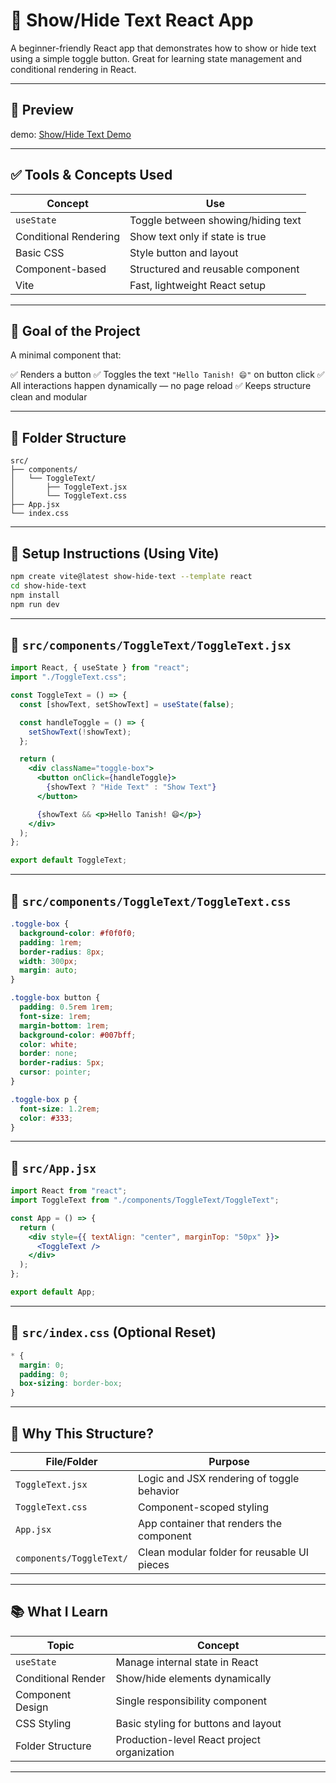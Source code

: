 # 🧠 Show/Hide Text React App

A beginner-friendly React app that demonstrates how to show or hide text using a simple toggle button. Great for learning state management and conditional rendering in React.

---

## 📸 Preview
demo: [Show/Hide Text Demo](https://show-hide-text-react.vercel.app/)

---

## ✅ Tools & Concepts Used

| Concept               | Use                                |
| --------------------- | ---------------------------------- |
| `useState`            | Toggle between showing/hiding text |
| Conditional Rendering | Show text only if state is true    |
| Basic CSS             | Style button and layout            |
| Component-based       | Structured and reusable component  |
| Vite                  | Fast, lightweight React setup      |

---

## 🧱 Goal of the Project

A minimal component that:

✅ Renders a button
✅ Toggles the text `"Hello Tanish! 😄"` on button click
✅ All interactions happen dynamically — no page reload
✅ Keeps structure clean and modular

---

## 📁 Folder Structure

```
src/
├── components/
│   └── ToggleText/
│       ├── ToggleText.jsx
│       └── ToggleText.css
├── App.jsx
└── index.css
```

---

## 🔧 Setup Instructions (Using Vite)

```bash
npm create vite@latest show-hide-text --template react
cd show-hide-text
npm install
npm run dev
```

---

## 🔗 `src/components/ToggleText/ToggleText.jsx`

```jsx
import React, { useState } from "react";
import "./ToggleText.css";

const ToggleText = () => {
  const [showText, setShowText] = useState(false);

  const handleToggle = () => {
    setShowText(!showText);
  };

  return (
    <div className="toggle-box">
      <button onClick={handleToggle}>
        {showText ? "Hide Text" : "Show Text"}
      </button>

      {showText && <p>Hello Tanish! 😄</p>}
    </div>
  );
};

export default ToggleText;
```

---

## 💄 `src/components/ToggleText/ToggleText.css`

```css
.toggle-box {
  background-color: #f0f0f0;
  padding: 1rem;
  border-radius: 8px;
  width: 300px;
  margin: auto;
}

.toggle-box button {
  padding: 0.5rem 1rem;
  font-size: 1rem;
  margin-bottom: 1rem;
  background-color: #007bff;
  color: white;
  border: none;
  border-radius: 5px;
  cursor: pointer;
}

.toggle-box p {
  font-size: 1.2rem;
  color: #333;
}
```

---

## 🧱 `src/App.jsx`

```jsx
import React from "react";
import ToggleText from "./components/ToggleText/ToggleText";

const App = () => {
  return (
    <div style={{ textAlign: "center", marginTop: "50px" }}>
      <ToggleText />
    </div>
  );
};

export default App;
```

---

## 🎨 `src/index.css` (Optional Reset)

```css
* {
  margin: 0;
  padding: 0;
  box-sizing: border-box;
}
```

---

## 🧠 Why This Structure?

| File/Folder              | Purpose                                     |
| ------------------------ | ------------------------------------------- |
| `ToggleText.jsx`         | Logic and JSX rendering of toggle behavior  |
| `ToggleText.css`         | Component-scoped styling                    |
| `App.jsx`                | App container that renders the component    |
| `components/ToggleText/` | Clean modular folder for reusable UI pieces |

---

## 📚 What I Learn

| Topic              | Concept                                     |
| ------------------ | ------------------------------------------- |
| `useState`         | Manage internal state in React              |
| Conditional Render | Show/hide elements dynamically              |
| Component Design   | Single responsibility component             |
| CSS Styling        | Basic styling for buttons and layout        |
| Folder Structure   | Production-level React project organization |

---
